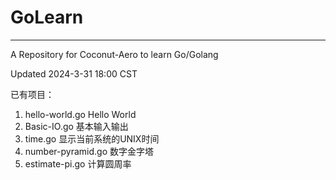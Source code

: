 # GoLearn

-----------------------------------------------------

A Repository for Coconut-Aero to learn Go/Golang

Updated 2024-3-31 18:00 CST

已有项目：

1. hello-world.go Hello World
2. Basic-IO.go 基本输入输出
3. time.go 显示当前系统的UNIX时间
4. number-pyramid.go 数字金字塔
5. estimate-pi.go 计算圆周率
